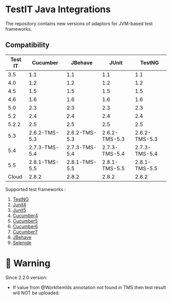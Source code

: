 # TestIT Java Integrations
The repository contains new versions of adaptors for JVM-based test frameworks.

## Compatibility

| Test IT | Cucumber      | JBehave       | JUnit         | TestNG        |
|---------|---------------|---------------|---------------|---------------|
| 3.5     | 1.1           | 1.1           | 1.1           | 1.1           |
| 4.0     | 1.2           | 1.2           | 1.2           | 1.2           |
| 4.5     | 1.5           | 1.5           | 1.5           | 1.5           |
| 4.6     | 1.6           | 1.6           | 1.6           | 1.6           |
| 5.0     | 2.3           | 2.3           | 2.3           | 2.3           |
| 5.2     | 2.4           | 2.4           | 2.4           | 2.4           |
| 5.2.2   | 2.5           | 2.5           | 2.5           | 2.5           |
| 5.3     | 2.6.2-TMS-5.3 | 2.6.2-TMS-5.3 | 2.6.2-TMS-5.3 | 2.6.2-TMS-5.3 |
| 5.4     | 2.7.3-TMS-5.4 | 2.7.3-TMS-5.4 | 2.7.3-TMS-5.4 | 2.7.3-TMS-5.4 |
| 5.5     | 2.8.1-TMS-5.5 | 2.8.1-TMS-5.5 | 2.8.1-TMS-5.5 | 2.8.1-TMS-5.5 |
| Cloud   | 2.8.2         | 2.8.2         | 2.8.2         | 2.8.2         |



Supported test frameworks :
 1. [TestNG](https://github.com/testit-tms/adapters-java/tree/main/testit-adapter-testng)
 2. [Junit4](https://github.com/testit-tms/adapters-java/tree/main/testit-adapter-junit4)
 3. [Junit5](https://github.com/testit-tms/adapters-java/tree/main/testit-adapter-junit5)
 4. [Cucumber4](https://github.com/testit-tms/adapters-java/tree/main/testit-adapter-cucumber4)
 5. [Cucumber5](https://github.com/testit-tms/adapters-java/tree/main/testit-adapter-cucumber5)
 6. [Cucumber6](https://github.com/testit-tms/adapters-java/tree/main/testit-adapter-cucumber6)
 7. [Cucumber7](https://github.com/testit-tms/adapters-java/tree/main/testit-adapter-cucumber7)
 8. [JBehave](https://github.com/testit-tms/adapters-java/tree/main/testit-adapter-jbehave)
 9. [Selenide](https://github.com/testit-tms/adapters-java/tree/main/testit-adapter-selenide)

# 🚀 Warning
Since 2.2.0 version:
- If value from @WorkItemIds annotation not found in TMS then test result will NOT be uploaded.
